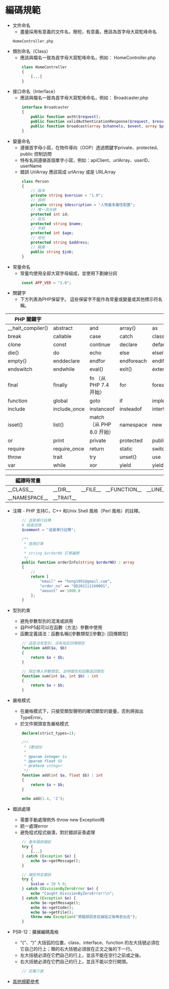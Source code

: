 # 編碼規範

- 文件命名
    - 盡量採用有意義的文件名，簡短，有意義，應該為首字母大寫駝峰命名
    ```
    HomeController.php
    ```
- 類別命名（Class）
    - 應該與檔名一致為首字母大寫駝峰命名，例如： HomeController.php
    ```php
        class HomeController 
        {
            [...]
        }
    ```
- 接口命名（Interface）
    - 應該與檔名一致為首字母大寫駝峰命名，例如： Broadcaster.php
    ```php
        interface Broadcaster 
        {
            public function auth($request);
            public function validAuthenticationResponse($request, $result);
            public function broadcast(array $channels, $event, array $payload = []);
        }
    ```
- 變量命名
    - 遵循首字母小寫，在物件導向（OOP）透過關鍵字private、protected、public 控制訪問
    - 特有名詞遵循首個單字小寫，例如：apiClient、urlArray、userID、userName
    - 錯誤 UrlArray 應該寫成 urlArray 或是 URLArray
    ```php
        class Person 
        {
            // 版本
            private string $version = "1.0";
            // 說明
            private string $description = "人物基本屬性配置";
            // 唯一流水號
            protected int id;
            // 姓名
            protected string $name;
            // 年齡
            protected int $age;
            // 地址
            protected string $address;
            // 職業
            public string $job;
        }
    ```
- 常量命名
    - 常量均使用全部大寫字母組成，並使用下劃線分詞
    ```php
        const APP_VER = "1.0";
    ```
- 關鍵字
    -  下方列表為PHP保留字。 這些保留字不能作為常量或變量或其他標示符名稱。

| PHP 關鍵字|||||
|-|-|-|-|-|
|__halt_compiler()|abstract|and|array()|as|
|break|callable|case|catch|class|
|clone|const|continue|declare|default|
|die()|do|echo|else|elseif|
|empty()|enddeclare|endfor|endforeach|endif|
|endswitch|endwhile|eval()|exit()|extends|
|final|finally|fn （从 PHP 7.4 开始）|for|foreach|
|function|global|goto|if|implements|
|include|include_once|instanceof|insteadof|interface|
|isset()|list()|match （从 PHP 8.0 开始）|namespace|new|
|or|print|private|protected|public|
|require|require_once|return|static|switch|
|throw|trait|try|unset()|use|
|var|while|xor|yield|yield from|


|編譯時常量||||||
|-|-|-|-|-|-|
|\_\_CLASS__|\_\_DIR__|\_\_FILE__|\_\_FUNCTION__|\_\_LINE__|\_\_METHOD__|
|\_\_NAMESPACE__|\_\_TRAIT__|

- 注釋
      - PHP 支持C，C++ 和Unix Shell 風格（Perl 風格）的註釋。

    ```php
        // 這是單行註釋
        # 或者這樣
        $comment = "這是單行註釋";

        /**
         * 查詢訂單
         * 
         * string $orderNO 訂單編號
         */
        public function orderInfo(string $orderNO) : array 
        {
            //
            return [
                "email" => "hong1991@gmail.com",
                "order_no" => "OD202111160001",
                "amount" => 1000.0
            ];
        }
    ```

- 型別約束
    - 避免參數型別的混淆或誤用
    - 自PHP5起可以在函數（方法）參數中使用
    - 函數定義語法：函數名稱([參數類型][參數]): [回傳類型]
    ```php
        // 這是沒有型別、沒有指定回傳類型
        function add($a, $b) 
        {
            return $a + $b;
        }

        // 限定傳入參數類型, 並明確告知函數返回類型
        function sum(int $a, int $b) : int 
        {
            return $a + $b;
        }
    ```
- 嚴格模式
    - 在嚴格模式下，只接受類型聲明的確切類型的變量，否則將拋出 TypeError。
    - 於文件開頭宣吿嚴格模式
    ```php
        declare(strict_types=1);

        /**
         * 2數相加
         *
         * @param integer $a
         * @param float $b
         * @return integer
         */
        function add(int $a, float $b) : int
        {
            return $a + $b;
        }
        
        echo add(1.4, '2');
    ```

- 錯誤處理
    - 需要手動處理例外 throw new Exception時
    - 統一處理error
    - 避免程式程式崩潰，對於錯誤妥善處理
    ```php
        // 基本錯誤捕捉
        try {
            [...]
        } catch (Exception $e) {
            echo $e->getMessage();
        }

        // 捕捉特定錯誤
        try {
            $value = 10 % 0;
        } catch (DivisionByZeroError $e) {
            echo "Caught DivisionByZeroError!\n";
        } catch (Exception $e) {
            echo $e->getMessage();
            echo $e->getCode();
            echo $e->getFile();
            throw new Exception("將錯誤訊息在捕捉之後再丟出去");
        }

    ```

- PSR-12：擴展編碼風格
    - “{”、“}” 大括弧的位置，class、interface、function 的左大括號必須在它自己的行上；類的右大括號必須放在正文之後的下一行。
    - 左大括號必須在它們自己的行上，並且不能在空行之前或之後。
    - 右大括號必須在它們自己的行上，並且不能以空行開頭。
    ```php
        // 定義介面

    ```

- [其他規範參考]("https://events.storm.mg/codingstyle/coding_style/php/psr-2.html")